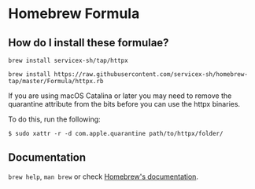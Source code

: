 # Homebrew Formula

## How do I install these formulae?
`brew install servicex-sh/tap/httpx`

```
brew install https://raw.githubusercontent.com/servicex-sh/homebrew-tap/master/Formula/httpx.rb
```

If you are using macOS Catalina or later you may need to remove the quarantine attribute from the bits before you can use the httpx binaries.

To do this, run the following:

```
$ sudo xattr -r -d com.apple.quarantine path/to/httpx/folder/
```

## Documentation
`brew help`, `man brew` or check [Homebrew's documentation](https://docs.brew.sh).
